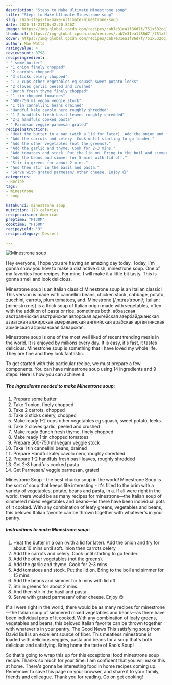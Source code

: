 ```yaml
---
description: "Steps to Make Ultimate Minestrone soup"
title: "Steps to Make Ultimate Minestrone soup"
slug: 2626-steps-to-make-ultimate-minestrone-soup
date: 2020-11-21T20:42:20.846Z
image: https://img-global.cpcdn.com/recipes/cab7e31ea1f86d7f/751x532cq70/minestrone-soup-recipe-main-photo.jpg
thumbnail: https://img-global.cpcdn.com/recipes/cab7e31ea1f86d7f/751x532cq70/minestrone-soup-recipe-main-photo.jpg
cover: https://img-global.cpcdn.com/recipes/cab7e31ea1f86d7f/751x532cq70/minestrone-soup-recipe-main-photo.jpg
author: Mae Watts
ratingvalue: 4
reviewcount: 8798
recipeingredient:
- " some butter"
- "1 onion finely chopped"
- "2 carrots chopped"
- "3 sticks celery chopped"
- "1-2 cups other vegetables eg squash sweet potato leeks"
- "2 cloves garlic peeled and crushed"
- "Bunch fresh thyme finely chopped"
- "1 tin chopped tomatoes"
- "500-750 ml vegan veggie stock"
- "1 tin cannellini beans drained"
- "Handful kale cavolo nero roughly shredded"
- "1-2 handfuls fresh basil leaves roughly shredded"
- "2-3 handfuls cooked pasta"
- " Parmesan veggie parmesan grated"
recipeinstructions:
- "Heat the butter in a oan (with a lid for later). Add the onion and fry for about 10 mins until soft. inion then carrots celery"
- "Add the carrots and celery. Cook until starting to go tender."
- "Add the other vegetables (not the greens)."
- "Add the garlic and thyme. Cook for 2-3 mins."
- "Add tomatoes and stock. Put the lid on. Bring to the boil and simmer for 15 mins."
- "Add the beans and simmer for 5 mins with lid off."
- "Stir in greens for about 2 mins."
- "And then stir in the basil and pasta."
- "Serve with grated parmesan/ other cheese. Enjoy 😋"
categories:
- Recipe
tags:
- minestrone
- soup

katakunci: minestrone soup 
nutrition: 178 calories
recipecuisine: American
preptime: "PT30M"
cooktime: "PT50M"
recipeyield: "3"
recipecategory: Dessert

---
```



![Minestrone soup](https://img-global.cpcdn.com/recipes/cab7e31ea1f86d7f/751x532cq70/minestrone-soup-recipe-main-photo.jpg)

Hey everyone, I hope you are having an amazing day today. Today, I'm gonna show you how to make a distinctive dish, minestrone soup. One of my favorites food recipes. For mine, I will make it a little bit tasty. This is gonna smell and look delicious.

Minestrone soup is an Italian classic! Minestrone soup is an Italian classic! This version is made with cannellini beans, chicken stock, cabbage, potato, zucchini, carrots, plum tomatoes, and. Minestrone (/ˌmɪnɪsˈtroʊni/; Italian: [mineˈstroːne]) is a thick soup of Italian origin made with vegetables, often with the addition of pasta or rice, sometimes both. абхазская австралийская австрийская авторская адыгейская азербайджанская азиатская алжирская американская английская арабская аргентинская армянская африканская баварская.

Minestrone soup is one of the most well liked of recent trending meals in the world. It is enjoyed by millions every day. It is easy, it's fast, it tastes delicious. Minestrone soup is something that I have loved my whole life. They are fine and they look fantastic.


To get started with this particular recipe, we must prepare a few components. You can have minestrone soup using 14 ingredients and 9 steps. Here is how you can achieve it.

<!--inarticleads1-->

##### The ingredients needed to make Minestrone soup:

1. Prepare  some butter
1. Take 1 onion, finely chopped
1. Take 2 carrots, chopped
1. Take 3 sticks celery, chopped
1. Make ready 1-2 cups other vegetables eg squash, sweet potato, leeks.
1. Take 2 cloves garlic, peeled and crushed
1. Make ready Bunch fresh thyme, finely chopped
1. Make ready 1 tin chopped tomatoes
1. Prepare 500-750 ml vegan/ veggie stock
1. Take 1 tin cannellini beans, drained
1. Prepare Handful kale/ cavolo nero, roughly shredded
1. Prepare 1-2 handfuls fresh basil leaves, roughly shredded
1. Get 2-3 handfuls cooked pasta
1. Get  Parmesan/ veggie parmesan, grated


Minestrone Soup - the best chunky soup in the world! Minestrone Soup is the sort of soup that keeps life interesting - it&#39;s filled to the brim with a variety of vegetables, potato, beans and pasta, in a. If all were right in the world, there would be as many recipes for minestrone—the Italian soup of simmered mixed vegetables and beans—as there have been individual pots of it cooked. With any combination of leafy greens, vegetables and beans, this beloved Italian favorite can be thrown together with whatever&#39;s in your pantry. 

<!--inarticleads2-->

##### Instructions to make Minestrone soup:

1. Heat the butter in a oan (with a lid for later). Add the onion and fry for about 10 mins until soft. inion then carrots celery
1. Add the carrots and celery. Cook until starting to go tender.
1. Add the other vegetables (not the greens).
1. Add the garlic and thyme. Cook for 2-3 mins.
1. Add tomatoes and stock. Put the lid on. Bring to the boil and simmer for 15 mins.
1. Add the beans and simmer for 5 mins with lid off.
1. Stir in greens for about 2 mins.
1. And then stir in the basil and pasta.
1. Serve with grated parmesan/ other cheese. Enjoy 😋


If all were right in the world, there would be as many recipes for minestrone—the Italian soup of simmered mixed vegetables and beans—as there have been individual pots of it cooked. With any combination of leafy greens, vegetables and beans, this beloved Italian favorite can be thrown together with whatever&#39;s in your pantry. The Good News This satisfying soup from David Bull is an excellent source of fiber. This meatless minestrone is loaded with delicious veggies, pasta and beans for a soup that&#39;s both delicious and satisfying. Bring home the taste of Rao&#39;s Soup! 

So that's going to wrap this up for this exceptional food minestrone soup recipe. Thanks so much for your time. I am confident that you will make this at home. There's gonna be interesting food in home recipes coming up. Remember to save this page on your browser, and share it to your family, friends and colleague. Thank you for reading. Go on get cooking!
